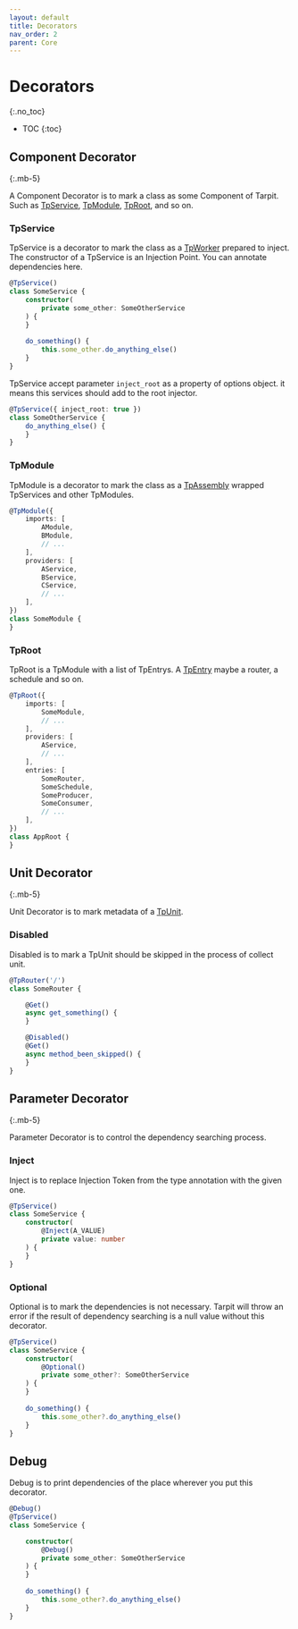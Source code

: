 ```yaml
---
layout: default
title: Decorators
nav_order: 2
parent: Core
---
```


# Decorators
{:.no_toc}

- TOC
{:toc}

## Component Decorator
{:.mb-5}

A Component Decorator is to mark a class as some Component of Tarpit.
Such as [TpService](#tpservice), [TpModule](#tpmodule), [TpRoot](#tproot), and so on.

### TpService

TpService is a decorator to mark the class as a [TpWorker](/1-core/#abstract-decorators) prepared to inject. 
The constructor of a TpService is an Injection Point. You can annotate dependencies here.

```typescript
@TpService()
class SomeService {
    constructor(
        private some_other: SomeOtherService
    ) {
    }
    
    do_something() {
        this.some_other.do_anything_else()
    }
}
```

TpService accept parameter `inject_root` as a property of options object. it means this services should add to the root injector.

```typescript
@TpService({ inject_root: true })
class SomeOtherService {
    do_anything_else() {
    }
}
```

### TpModule

TpModule is a decorator to mark the class as a [TpAssembly](/1-core/#abstract-decorators) wrapped TpServices and other TpModules.

```typescript
@TpModule({
    imports: [
        AModule,
        BModule,
        // ...
    ],
    providers: [
        AService,
        BService,
        CService,
        // ...
    ],
})
class SomeModule {
}
```

### TpRoot

TpRoot is a TpModule with a list of TpEntrys. A [TpEntry](/1-core/#abstract-decorators) maybe a router, a schedule and so on.

```typescript
@TpRoot({
    imports: [
        SomeModule,
        // ...
    ],
    providers: [
        AService,
        // ...
    ],
    entries: [
        SomeRouter,
        SomeSchedule,
        SomeProducer,
        SomeConsumer,
        // ...
    ],
})
class AppRoot {
}
```

## Unit Decorator
{:.mb-5}

Unit Decorator is to mark metadata of a [TpUnit](/1-core/#abstract-decorators).

### Disabled

Disabled is to mark a TpUnit should be skipped in the process of collect unit.

```typescript
@TpRouter('/')
class SomeRouter {

    @Get()
    async get_something() {
    }

    @Disabled()
    @Get()
    async method_been_skipped() {
    }
}

```

## Parameter Decorator
{:.mb-5}

Parameter Decorator is to control the dependency searching process.

### Inject

Inject is to replace Injection Token from the type annotation with the given one.

```typescript
@TpService()
class SomeService {
    constructor(
        @Inject(A_VALUE)
        private value: number
    ) {
    }   
}
```

### Optional

Optional is to mark the dependencies is not necessary. 
Tarpit will throw an error if the result of dependency searching is a null value without this decorator.

```typescript
@TpService()
class SomeService {
    constructor(
        @Optional()
        private some_other?: SomeOtherService
    ) {
    }
    
    do_something() {
        this.some_other?.do_anything_else()
    }
}
```

## Debug

Debug is to print dependencies of the place wherever you put this decorator.

```typescript
@Debug()
@TpService()
class SomeService {

    constructor(
        @Debug()
        private some_other: SomeOtherService
    ) {
    }
    
    do_something() {
        this.some_other?.do_anything_else()
    }
}
```